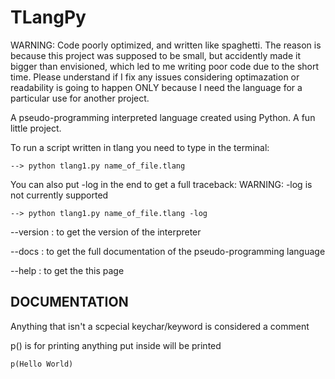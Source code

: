 # TLangPy
WARNING: Code poorly optimized, and written like spaghetti. The reason is because this project was supposed to be small, but accidently made it bigger than envisioned, which led to me writing poor code due to the short time. Please understand if I fix any issues considering optimazation or readability is going to happen ONLY because I need the language for a particular use for another project.

A pseudo-programming interpreted language created using Python. A fun little project.

To run a script written in tlang you need to type in the terminal:

    --> python tlang1.py name_of_file.tlang
    
You can also put -log in the end to get a full traceback: WARNING: -log is not currently supported

    --> python tlang1.py name_of_file.tlang -log
    
--version : to get the version of the interpreter

--docs : to get the full documentation of the pseudo-programming language

--help : to get the this page

## DOCUMENTATION

Anything that isn't a scpecial keychar/keyword is considered a comment

p() is for printing anything put inside will be printed

    p(Hello World)

